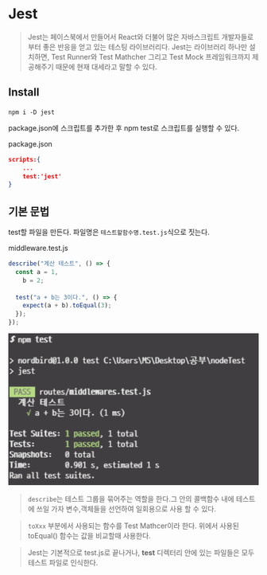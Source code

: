 # Jest

> Jest는 페이스북에서 만들어서 React와 더불어 많은 자바스크립트 개발자들로 부터 좋은 반응을 얻고 있는 테스팅 라이브러리다.
> Jest는 라이브러리 하나만 설치하면, Test Runner와 Test Mathcher 그리고 Test Mock 프레임워크까지 제공해주기 때문에 현재 대세라고 말할 수 있다.

## Install

`npm i -D jest`

package.json에 스크립트를 추가한 후 npm test로 스크립트를 실행할 수 있다.

package.json

```json
scripts:{
    ...
    test:'jest'
}
```

## 기본 문법

test할 파일을 만든다. 파일명은 `테스트할함수명.test.js`식으로 짓는다.

middleware.test.js

```js
describe("계산 테스트", () => {
  const a = 1,
    b = 2;

  test("a + b는 3이다.", () => {
    expect(a + b).toEqual(3);
  });
});
```

![Alt text](jest.png)

> `describe`는 테스트 그룹을 묶어주는 역할을 한다.그 안의 콜백함수 내에 테스트에 쓰일 가자 변수,객체들을 선언하여 일회용으로 사용 할 수 있다.

> `toXxx` 부분에서 사용되는 함수를 Test Mathcer이라 한다. 위에서 사용된 toEqual() 함수는 값을 비교할때 사용한다.

> Jest는 기본적으로 test.js로 끝나거나, **test** 디렉터리 안에 있는 파일들은 모두 테스트 파일로 인식한다.
